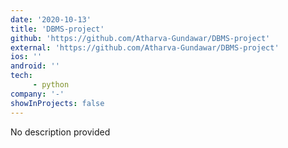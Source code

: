 ```yaml
---
date: '2020-10-13'
title: 'DBMS-project'
github: 'https://github.com/Atharva-Gundawar/DBMS-project'
external: 'https://github.com/Atharva-Gundawar/DBMS-project'
ios: ''
android: ''
tech: 
     - python
company: '-'
showInProjects: false
---
```


No description provided
